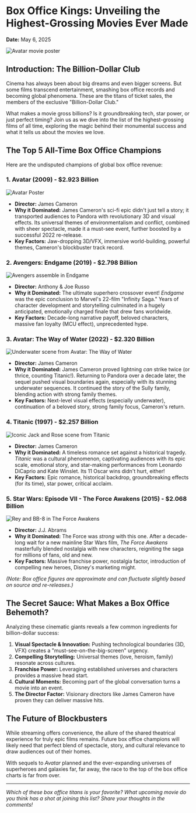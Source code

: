 # Box Office Kings: Unveiling the Highest-Grossing Movies Ever Made

**Date:** May 6, 2025

![Avatar movie poster]()

## Introduction: The Billion-Dollar Club

Cinema has always been about big dreams and even bigger screens. But some films transcend entertainment, smashing box office records and becoming global phenomena. These are the titans of ticket sales, the members of the exclusive "Billion-Dollar Club."

What makes a movie gross billions? Is it groundbreaking tech, star power, or just perfect timing? Join us as we dive into the list of the highest-grossing films of all time, exploring the magic behind their monumental success and what it tells us about the movies we love.

## The Top 5 All-Time Box Office Champions

Here are the undisputed champions of global box office revenue:

### 1. Avatar (2009) - **$2.923 Billion**

![Avatar Poster]()

*   **Director:** James Cameron
*   **Why it Dominated:** James Cameron's sci-fi epic didn't just tell a story; it transported audiences to Pandora with revolutionary 3D and visual effects. Its universal themes of environmentalism and conflict, combined with sheer spectacle, made it a must-see event, further boosted by a successful 2022 re-release.
*   **Key Factors:** Jaw-dropping 3D/VFX, immersive world-building, powerful themes, Cameron's blockbuster track record.

### 2. Avengers: Endgame (2019) - **$2.798 Billion**

![Avengers assemble in Endgame]()

*   **Director:** Anthony & Joe Russo
*   **Why it Dominated:** The ultimate superhero crossover event! *Endgame* was the epic conclusion to Marvel's 22-film "Infinity Saga." Years of character development and storytelling culminated in a hugely anticipated, emotionally charged finale that drew fans worldwide.
*   **Key Factors:** Decade-long narrative payoff, beloved characters, massive fan loyalty (MCU effect), unprecedented hype.

### 3. Avatar: The Way of Water (2022) - **$2.320 Billion**

![Underwater scene from Avatar: The Way of Water]()

*   **Director:** James Cameron
*   **Why it Dominated:** James Cameron proved lightning *can* strike twice (or thrice, counting Titanic!). Returning to Pandora over a decade later, the sequel pushed visual boundaries again, especially with its stunning underwater sequences. It continued the story of the Sully family, blending action with strong family themes.
*   **Key Factors:** Next-level visual effects (especially underwater), continuation of a beloved story, strong family focus, Cameron's return.

### 4. Titanic (1997) - **$2.257 Billion**

![Iconic Jack and Rose scene from Titanic]()

*   **Director:** James Cameron
*   **Why it Dominated:** A timeless romance set against a historical tragedy. *Titanic* was a cultural phenomenon, captivating audiences with its epic scale, emotional story, and star-making performances from Leonardo DiCaprio and Kate Winslet. Its 11 Oscar wins didn't hurt, either!
*   **Key Factors:** Epic romance, historical backdrop, groundbreaking effects (for its time), star power, critical acclaim.

### 5. Star Wars: Episode VII - The Force Awakens (2015) - **$2.068 Billion**

![Rey and BB-8 in The Force Awakens]()

*   **Director:** J.J. Abrams
*   **Why it Dominated:** The Force was *strong* with this one. After a decade-long wait for a new mainline Star Wars film, *The Force Awakens* masterfully blended nostalgia with new characters, reigniting the saga for millions of fans, old and new.
*   **Key Factors:** Massive franchise power, nostalgia factor, introduction of compelling new heroes, Disney's marketing might.

*(Note: Box office figures are approximate and can fluctuate slightly based on source and re-releases.)*

## The Secret Sauce: What Makes a Box Office Behemoth?

Analyzing these cinematic giants reveals a few common ingredients for billion-dollar success:

1.  **Visual Spectacle & Innovation:** Pushing technological boundaries (3D, VFX) creates a "must-see-on-the-big-screen" urgency.
2.  **Compelling Storytelling:** Universal themes (love, heroism, family) resonate across cultures.
3.  **Franchise Power:** Leveraging established universes and characters provides a massive head start.
4.  **Cultural Moments:** Becoming part of the global conversation turns a movie into an event.
5.  **The Director Factor:** Visionary directors like James Cameron have proven they can deliver massive hits.

## The Future of Blockbusters

While streaming offers convenience, the allure of the shared theatrical experience for truly epic films remains. Future box office champions will likely need that perfect blend of spectacle, story, and cultural relevance to draw audiences out of their homes.

With sequels to *Avatar* planned and the ever-expanding universes of superheroes and galaxies far, far away, the race to the top of the box office charts is far from over.

---

*Which of these box office titans is your favorite? What upcoming movie do you think has a shot at joining this list? Share your thoughts in the comments!*
